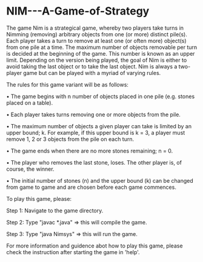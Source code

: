# NIM---A-Game-of-Strategy
The game Nim is a strategical game, whereby two players take turns in Nimming (removing) arbitrary
objects from one (or more) distinct pile(s). Each player takes a turn to remove at least one (or often
more) object(s) from one pile at a time. The maximum number of objects removable per turn is decided
at the beginning of the game. This number is known as an upper limit. Depending on the version being
played, the goal of Nim is either to avoid taking the last object or to take the last object. Nim is always
a two-player game but can be played with a myriad of varying rules.

The rules for this game variant will be as follows:

• The game begins with n number of objects placed in one pile (e.g. stones placed on a table).

• Each player takes turns removing one or more objects from the pile.

• The maximum number of objects a given player can take is limited by an upper bound; k. For
example, if this upper bound is k = 3, a player must remove 1, 2 or 3 objects from the pile on each
turn.

• The game ends when there are no more stones remaining; n = 0.

• The player who removes the last stone, loses. The other player is, of course, the winner.

• The initial number of stones (n) and the upper bound (k) can be changed from game to game and
are chosen before each game commences.

To play this game, please:

Step 1: Navigate to the game directory.

Step 2: Type "javac *.java" => this will compile the game.

Step 3: Type "java Nimsys" => this will run the game.

For more information and guidence abot how to play this game, please check the instruction after starting the game in 'help'.
